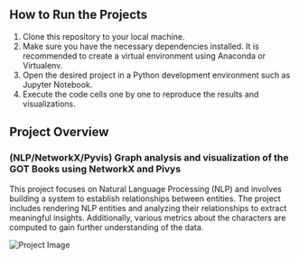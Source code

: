 <h2>How to Run the Projects</h2>
<ol>
  <li>Clone this repository to your local machine.</li>
  <li>Make sure you have the necessary dependencies installed. It is recommended to create a virtual environment using Anaconda or Virtualenv.</li>
  <li>Open the desired project in a Python development environment such as Jupyter Notebook.</li>
  <li>Execute the code cells one by one to reproduce the results and visualizations.</li>
</ol>

<h2>Project Overview</h2>
<h3>(NLP/NetworkX/Pyvis) Graph analysis and visualization of the GOT Books using NetworkX and Pivys</h3>
<p>This project focuses on Natural Language Processing (NLP) and involves building a system to establish relationships between entities. The project includes rendering NLP entities and analyzing their relationships to extract meaningful insights. Additionally, various metrics about the characters are computed to gain further understanding of the data.</p>

<img src="https://github.com/Victor-Bene/DataScience_projects/assets/133928660/caf08621-dd6f-4aaa-bb2f-d1fb0b10c717" alt="Project Image">
